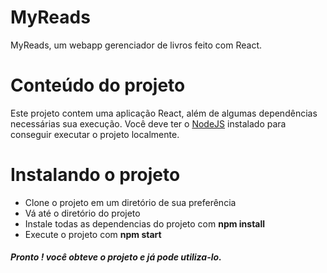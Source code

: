 # MyReads

MyReads, um webapp gerenciador de livros feito com React.

<h1>Conteúdo do projeto</h1>
<p>Este projeto contem uma aplicação React, além de algumas dependências necessárias sua execução. Você deve ter o <a href="https://nodejs.org/en/">NodeJS</a> instalado para conseguir executar o projeto localmente.
</p>
<h1>Instalando o projeto</h1>
<ul> 
  <li>Clone o projeto em um diretório de sua preferência</li>
  <li>Vá até o diretório do projeto</li>
  <li>Instale todas as dependencias do projeto com <b>npm install</b></li>
  <li>Execute o projeto com <b>npm start</b></li>
</ul>

<h5>Pronto ! você obteve o projeto e já pode utiliza-lo.</h5>

